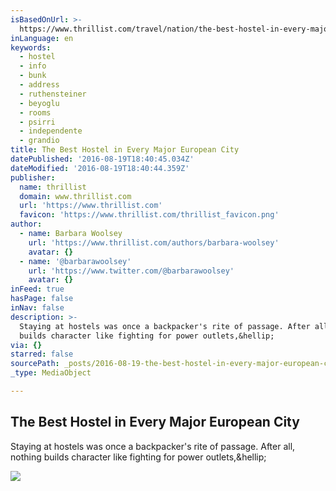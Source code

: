 ```yaml
---
isBasedOnUrl: >-
  https://www.thrillist.com/travel/nation/the-best-hostel-in-every-major-european-city-amsterdam-paris-berlin/travel
inLanguage: en
keywords:
  - hostel
  - info
  - bunk
  - address
  - ruthensteiner
  - beyoglu
  - rooms
  - psirri
  - independente
  - grandio
title: The Best Hostel in Every Major European City
datePublished: '2016-08-19T18:40:45.034Z'
dateModified: '2016-08-19T18:40:44.359Z'
publisher:
  name: thrillist
  domain: www.thrillist.com
  url: 'https://www.thrillist.com'
  favicon: 'https://www.thrillist.com/thrillist_favicon.png'
author:
  - name: Barbara Woolsey
    url: 'https://www.thrillist.com/authors/barbara-woolsey'
    avatar: {}
  - name: '@barbarawoolsey'
    url: 'https://www.twitter.com/@barbarawoolsey'
    avatar: {}
inFeed: true
hasPage: false
inNav: false
description: >-
  Staying at hostels was once a backpacker's rite of passage. After all, nothing
  builds character like fighting for power outlets,&hellip;
via: {}
starred: false
sourcePath: _posts/2016-08-19-the-best-hostel-in-every-major-european-city.md
_type: MediaObject

---
```

<article style=""><h1>The Best Hostel in Every Major European City</h1><p>Staying at hostels was once a backpacker's rite of passage. After all, nothing builds character like fighting for power outlets,&amp;hellip;</p><img src="https://s3-us-west-2.amazonaws.com/the-grid-img/p/64c6b94d156dc880d5a3bde273b4b321f30df92e.jpg" /></article>